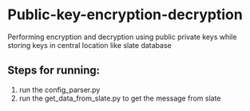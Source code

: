 # Public-key-encryption-decryption
Performing encryption and decryption using public private keys while storing keys in central location like slate database

## Steps for running:

1. run the config_parser.py
2. run the get_data_from_slate.py to get the message from slate 
